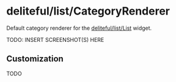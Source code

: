 # deliteful/list/CategoryRenderer

Default category renderer for the [deliteful/list/List](List.html) widget.

TODO: INSERT SCREENSHOT(S) HERE

## Customization

TODO

